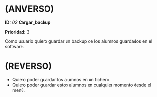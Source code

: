 # (ANVERSO)
**ID:** *02* **Cargar_backup**

**Prioridad:** 3

Como usuario quiero guardar un backup de los alumnos guardados en el software.

# (REVERSO)

* Quiero poder guardar los alumnos en un fichero.
* Quiero poder guardar estos alumnos en cualquier momento desde el menú.
